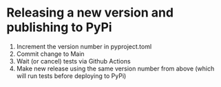 # Releasing a new version and publishing to PyPi

1. Increment the version number in pyproject.toml
2. Commit change to Main
3. Wait (or cancel) tests via Github Actions
4. Make new release using the same version number from above (which will run tests before deploying to PyPi)
